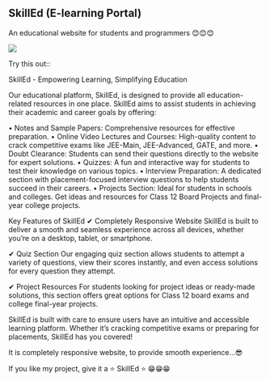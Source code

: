 ## SkillEd (E-learning Portal)
An educational website for students and programmers 😊😊😊  

![](pcView.png)

Try this out::  


SkillEd - Empowering Learning, Simplifying Education

Our educational platform, SkillEd, is designed to provide all education-related resources in one place. SkillEd aims to assist students in achieving their academic and career goals by offering:

 • Notes and Sample Papers: Comprehensive resources for effective preparation.
 • Online Video Lectures and Courses: High-quality content to crack competitive exams like JEE-Main, JEE-Advanced, GATE, and more.
 • Doubt Clearance: Students can send their questions directly to the website for expert solutions.
 • Quizzes: A fun and interactive way for students to test their knowledge on various topics.
 • Interview Preparation: A dedicated section with placement-focused interview questions to help students succeed in their careers.
 • Projects Section: Ideal for students in schools and colleges. Get ideas and resources for Class 12 Board Projects and final-year  college projects.

Key Features of SkillEd
✔ Completely Responsive Website
SkillEd is built to deliver a smooth and seamless experience across all devices, whether you’re on a desktop, tablet, or smartphone.

✔ Quiz Section
Our engaging quiz section allows students to attempt a variety of questions, view their scores instantly, and even access solutions for every question they attempt.

✔ Project Resources
For students looking for project ideas or ready-made solutions, this section offers great options for Class 12 board exams and college final-year projects.

SkillEd is built with care to ensure users have an intuitive and accessible learning platform. Whether it’s cracking competitive exams or preparing for placements, SkillEd has you covered!

It is completely responsive website, to provide smooth experience...😎

If you like my project, give it a ⭐ SkillEd ⭐ 😁😁😁

